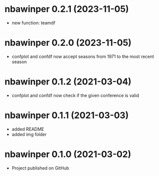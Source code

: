 # nbawinper 0.2.1 (2023-11-05)

* new function: teamdf

# nbawinper 0.2.0 (2023-11-05)

* confplot and confdf now accept seasons from 1971 to the most recent season

# nbawinper 0.1.2 (2021-03-04)

* confplot and confdf now check if the given conference is valid

# nbawinper 0.1.1 (2021-03-03)

* added README
* added img folder

# nbawinper 0.1.0 (2021-03-02)

* Project published on GitHub
